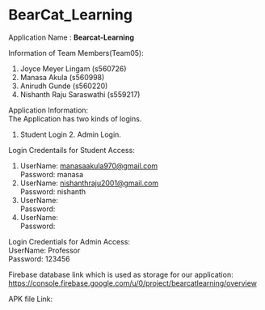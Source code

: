 # BearCat_Learning
Application  Name : <b> Bearcat-Learning </b>  <br>

Information of Team Members(Team05): 
1. Joyce Meyer Lingam (s560726)  <br>
2. Manasa Akula (s560998) <br>
3. Anirudh Gunde (s560220)  <br>
4. Nishanth Raju Saraswathi (s559217) <br>
 
Application Information:   <br>
The Application has two kinds of logins. <br>
1. Student Login 2. Admin Login. <br>


Login Credentails for Student Access: <br>
 1. UserName: manasaakula970@gmail.com  <br>
     Password: manasa    <br>
 2. UserName:  nishanthraju2001@gmail.com<br>
     Password:  nishanth<br>
 3. UserName:  <br>
     Password:  <br>
 4. UserName:  <br>
     Password:  <br>


Login Credentials for Admin Access: <br>
  UserName: Professor <br>
  Password: 123456  <br>

Firebase database link which is used as storage for our application: <br>
https://console.firebase.google.com/u/0/project/bearcatlearning/overview  <br>

APK file Link: 
